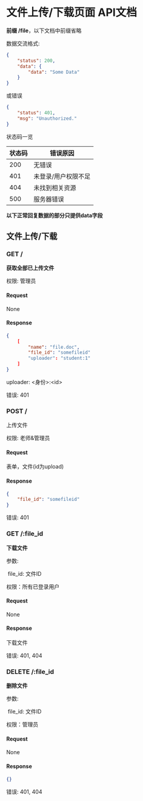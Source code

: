 # 文件上传/下载页面 API文档

**前缀 /file**，以下文档中前缀省略

数据交流格式:

```json
{
    "status": 200,
    "data": {
        "data": "Some Data"
    }
}
```

或错误

```json
{
    "status": 401,
    "msg": "Unauthorized."
}
```



状态码一览

| 状态码 | 错误原因            |
| ------ | ------------------- |
| 200    | 无错误              |
| 401    | 未登录/用户权限不足 |
| 404    | 未找到相关资源      |
| 500    | 服务器错误          |



**以下正常回复数据的部分只提供data字段**



## 文件上传/下载

### GET /

**获取全部已上传文件**

权限:  管理员



#### Request

None

#### Response

```json
{
    [
    	"name": "file.doc",
    	"file_id": "somefileid"
    	"uploader": "student:1"
    ]
}
```

uploader:  \<身份\>:\<id\>



错误: 401



### POST /

上传文件

权限: 老师&管理员



#### Request

表单，文件(id为upload) 

#### Response

```json
{
    "file_id": "somefileid"
}
```



错误: 401



### GET /:file_id

**下载文件**

参数:

​	file_id: 文件ID

权限：所有已登录用户



#### Request

None

#### Response

下载文件



错误: 401, 404



### DELETE /:file_id

**删除文件**

参数:

​	file_id: 文件ID

权限：管理员



#### Request

None

#### Response

```json
{}
```



错误: 401, 404